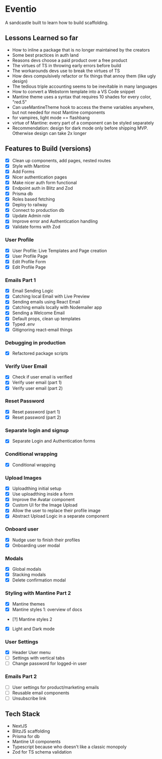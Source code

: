 # Eventio

A sandcastle built to learn how to build scaffolding.

## Lessons Learned so far

- How to inline a package that is no longer maintained by the creators
- Some best practices in auth land
- Reasons devs choose a paid product over a free product
- The virtues of TS in throwing early errors before build
- The workarounds devs use to break the virtues of TS
- How devs compulsively refactor or fix things that annoy them (like ugly design)
- The tedious triple accounting seems to be inevitable in many languages
- How to convert a Webstorm template into a VS Code snippet
- Mantine theme uses a syntax that requires 10 shades for every color, "red.5"
- Can useMantineTheme hook to access the theme variables anywhere, but not needed for most Mantine components
- for vampires, light mode == flashbang
- virtue of Mantine: every part of a component can be styled separately
- Recommendation: design for dark mode only before shipping MVP. Otherwise design can take 2x longer

## Features to Build (versions)

- [x] Clean up components, add pages, nested routes
- [x] Style with Mantine
- [x] Add Forms
- [x] Nicer authentication pages
- [x] Make nicer auth form functional
- [x] Endpoint auth in Blitz and Zod
- [x] Prisma db
- [x] Roles based fetching
- [x] Deploy to railway
- [x] Connect to production db
- [x] Update Admin role
- [x] Improve error and Authentication handling
- [x] Validate forms with Zod

### User Profile

- [x] User Profile: Live Templates and Page creation
- [x] User Profile Page
- [x] Edit Profile Form
- [x] Edit Profile Page

### Emails Part 1

- [x] Email Sending Logic
- [x] Catching local Email with Live Preview
- [x] Sending emails using React Email
- [x] Catching emails locally with Nodemailer app
- [x] Sending a Welcome Email
- [x] Default props, clean up templates
- [x] Typed .env
- [x] Gitignoring react-email things

### Debugging in production

- [x] Refactored package scripts

### Verify User Email

- [x] Check if user email is verified
- [x] Verify user email (part 1)
- [x] Verify user email (part 2)

### Reset Password

- [x] Reset password (part 1)
- [x] Reset password (part 2)

### Separate login and signup

- [x] Separate Login and Authentication forms

### Conditional wrapping

- [x] Conditional wrapping

### Upload Images

- [x] Uploadthing initial setup
- [x] Use uploadthing inside a form
- [x] Improve the Avatar component
- [x] Custom UI for the Image Upload
- [x] Allow the user to replace their profile image
- [x] Abstract Upload Logic in a separate component

### Onboard user

- [x] Nudge user to finish their profiles
- [x] Onboarding user modal

### Modals

- [x] Global modals
- [x] Stacking modals
- [x] Delete confirmation modal

### Styling with Mantine Part 2

- [x] Mantine themes
- [x] Mantine styles 1: overview of docs
- [?] Mantine styles 2
- [x] Light and Dark mode

### User Settings

- [x] Header User menu
- [ ] Settings with vertical tabs
- [ ] Change password for logged-in user

### Emails Part 2

- [ ] User settings for product/marketing emails
- [ ] Reusable email components
- [ ] Unsubscribe link

## Tech Stack

- NextJS
- BlitzJS scaffolding
- Prisma for db
- Mantine UI components
- Typescript because who doesn't like a classic monopoly
- Zod for TS schema validation

